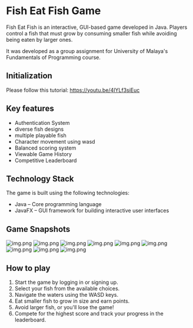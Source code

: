 # Fish Eat Fish Game

Fish Eat Fish is an interactive, GUI-based game developed in Java. Players control a fish that must grow by consuming smaller fish while avoiding being eaten by larger ones.

It was developed as a group assignment for University of Malaya's Fundamentals of Programming course.

## Initialization

Please follow this tutorial: https://youtu.be/4IYLf3siEuc

## Key features

- Authentication System
- diverse fish designs
- multiple playable fish
- Character movement using wasd
- Balanced scoring system
- Viewable Game History
- Competitive Leaderboard

## Technology Stack

The game is built using the following technologies:

- Java – Core programming language
- JavaFX – GUI framework for building interactive user interfaces

## Game Snapshots

![img.png](snapshots/img.png)
![img.png](snapshots/img_1.png)
![img.png](snapshots/img_2.png)
![img.png](snapshots/img_3.png)
![img.png](snapshots/img_4.png)
![img.png](snapshots/img_5.png)
![img.png](snapshots/img_8.png)
![img.png](snapshots/img_6.png)
![img.png](snapshots/img_7.png)

## How to play

1. Start the game by logging in or signing up.
2. Select your fish from the available choices.
3. Navigate the waters using the WASD keys.
4. Eat smaller fish to grow in size and earn points.
5. Avoid larger fish, or you'll lose the game!
6. Compete for the highest score and track your progress in the leaderboard.
